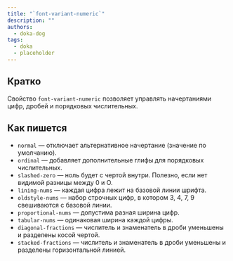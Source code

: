 ```yaml
---
title: "`font-variant-numeric`"
description: ""
authors:
  - doka-dog
tags:
  - doka
  - placeholder
---
```


## Кратко

Свойство `font-variant-numeric` позволяет управлять начертаниями цифр, дробей и порядковых числительных.

## Как пишется

- `normal` — отключает альтернативное начертание (значение по умолчанию).
- `ordinal` — добавляет дополнительные глифы для порядковых числительных.
- `slashed-zero` — ноль будет с чертой внутри. Полезно, если нет видимой разницы между 0 и О.
- `lining-nums` — каждая цифра лежит на базовой линии шрифта.
- `oldstyle-nums` — набор строчных цифр, в котором 3, 4, 7, 9 свешиваются с базовой линии.
- `proportional-nums` — допустима разная ширина цифр.
- `tabular-nums` — одинаковая ширина каждой цифры.
- `diagonal-fractions` — числитель и знаменатель в дроби уменьшены и разделены косой чертой.
- `stacked-fractions` — числитель и знаменатель в дроби уменьшены и разделены горизонтальной линией.
